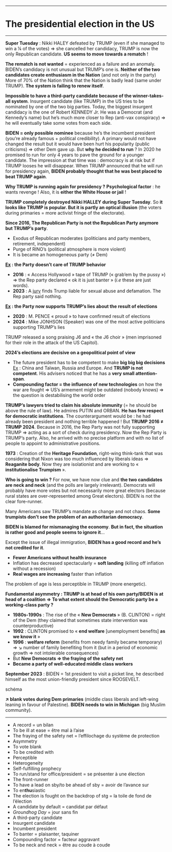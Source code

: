 ***
# The presidential election in the US
***
**Super Tuesday** : Nikki HALEY defeated by TRUMP (even if she managed to win a ¼ of the votes) ⇒ she cancelled her candidacy, TRUMP is now the only Republican candidate. **US seems to move towards a rematch** ! 

**The rematch is not wanted** = experienced as a failure and an anomaly. BIDEN’s candidacy is not unusual but TRUMP’s one is. **Neither of the two candidates create enthusiasm in the Nation** (and not only in the party) More of 70% of the Nation think that the Nation is badly lead (same under TRUMP). **The system is failing to renew itself**. 

**Impossible to have a third-party candidate because of the winner-takes-all system**. Insurgent candidate (like TRUMP) in the US tries to be nominated by one of the two big parties. Today, the biggest insurgent candidacy is the one of Robert KENNEDY Jr. He was a Democrat (and Kennedy’s name) but he’s much more closer to Rep (anti-vax conspiracy) ⇒ he will eventually take some votes from each side. 

**BIDEN = only possible nominee** because he’s the incumbent president (you’re already famous + political credibility). A primary would not have changed the result but it would have been hurt his popularity (public criticisms) ⇒ other Dem gave up. But **why he decided to run** ? In 2020 he promised to run for only 4 years to pave the ground for a younger candidate. The impression at that time was : democracy is at risk but if TRUMP looses he will disappear. When TRUMP announced that he will run for presidency again, **BIDEN probably thought that he was best placed to beat TRUMP again**. 

**Why TRUMP is running again for presidency ?** **Psychological factor** : he wants revenge ! Also, it is **either the White House or jail** ! 

**TRUMP completely destroyed Nikki HALLEY during Super Tuesday**. So **it looks like TRUMP is popular. But it is partly an optical illusion** (the voters during primaries = more activist fringe of the electorate). 

**Since 2016, The Republican Party is not the Republican Party anymore but TRUMP’s party**.
- Exodus of Republican moderates (politicians and party members, retirement, independent)
- Purge of RINO’s (political atmosphere is more violent)
- It is became an homogeneous party (≠ Dem)

<b><u>Ex</u> : the Party doesn’t care of TRUMP behavior</b>
- **2016** : « Access Hollywood » tape of TRUMP (« grab’em by the pussy ») ⇒ the Rep party declared « ok it is just banter » (*i.e* these are just words). 
- **2023** : A <u>jury</u> finds Trump liable for sexual abuse and defamation. The Rep party said nothing. 

<b><u>Ex</u> : the Party now supports TRUMP’s lies about the result of elections</b> 
- **2020** : M. PENCE « proud » to have confirmed result of elections 
- **2024** : Mike JONHSON (Speaker) was one of the most active politicians supporting TRUMP’s lies 

TRUMP released a song praising J6 and « the J6 choir » (men imprisoned for their role in the attack of the US Capitol). 

**2024’s elections are decisive on a geopolitical point of view** 
- The future president has to be competent to make **big big big decisions** <u>Ex</u> : China and Taïwan, Russia and Europe. And **TRUMP is not competent**. His advisers noticed that he has a **very small attention-span**. 
- **Compounding factor = the influence of new technologies** on how the war are fought ⇒ US’s armement might be outdated (nobody knows) ⇒ the question is destabilising the world order

**TRUMP’s lawyers tried to claim his absolute immunity** (= he should be above the rule of law). He admires PUTIN and ORBAN. **He has few respect for democratic institutions**. The counterargument would be : he had already been president and nothing terrible happened ! But **TRUMP 2016 ≠ TRUMP 2024**. Because in 2016, the Rep Party was not fully supporting TRUMP ⇒ acting as a sort of check during presidency. Now the Rep Party is TRUMP’s party. Also, he arrived with no precise platform and with no list of people to appoint to administrative positions. 

**1973** : Creation of the **Heritage Foundation**, right-wing think-tank that was considering that Nixon was too much influenced by liberals ideas ⇒ **Reaganite body**. Now they are isolationist and are working to « **institutionalise Trumpism** ». 

**Who is going to win ?** For now, we have now clue and **the two candidates are neck and neck** (and the polls are largely irrelevant). Democrats will probably have more votes but not necessarily more great electors (because rural states are over-represented among Great electors). BIDEN is not the clear fore-runner.

Many Americans saw TRUMP’s mandate as change and not chaos. **Some trumpists don’t see the problem of an authoritarian democracy**. 

**BIDEN is blamed for mismanaging the economy**. **But in fact, the situation is rather good and people seems to ignore it**… 

Except the issue of illegal immigration, **BIDEN has a good record and he’s not credited for it**. 
- **Fewer Americans without health insurance** 
- Inflation has decreased spectacularly = **soft landing** (killing off inflation without a recession) 
- **Real wages are increasing** faster than inflation 

The problem of age is less perceptible in TRUMP (more energetic). 

**Fundamental asymmetry : TRUMP is at head of his own party/BIDEN is at head of a coalition** 
**⇒ To what extent should the Democratic party be a working-class party ?**
- **1980s-1990s** : The rise of the « **New Democrats** » (B. CLINTON) = right of the Dem (they claimed that sometimes state intervention was counterproductive)
- **1992** : CLINTON promised to « **end welfare** [unemployment benefits] **as we know it** »
- **1996** : **welfare reform** (benefits from needy family became temporary) ⇒ ↘ number of family benefiting from it (but in a period of economic growth ⇒ not intolerable consequences)
- But **New Democrats ⇒ the fraying of the safety net** 
- **Became a party of well-educated middle class workers** 

**September 2023** : BIDEN = 1st president to visit a picket line, he described himself as the most union-friendly president since ROOSEVELT. 

schéma 

**↗ blank votes during Dem primaries** (middle class liberals and left-wing leaning in favour of Palestine). **BIDEN needs to win in Michigan** (big Muslim community). 


***
- A record = un bilan 
- To be ill at ease = être mal à l’aise 
- The fraying of the safety net = l’effilochage du système de protection 
- Asymmetry 
- To vote blank 
- To be credited with 
- Perceptible 
- Heterogeneity 
- Self-fulfilling prophecy 
- To run/stand for office/president = se présenter à une élection 
- The front-runner  
- To have a lead on sby/to be ahead of sby = avoir de l’avance sur 
- To en**thu**siastic 
- The election is fought on the backdrop of stg = la toile de fond de l’élection 
- A candidate by default = candidat par défaut 
- *Groundhog Day* = jour sans fin 
- A third-party candidate 
- Insurgent candidate 
- Incumbent president 
- To banter = plaisanter, taquiner 
- Compounding factor = facteur aggravant 
- To be neck and neck = être au coude à coude 